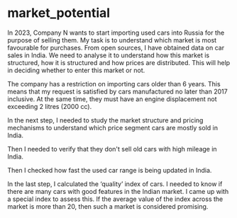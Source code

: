 # market_potential
In 2023, Company N wants to start importing used cars into Russia for the purpose of selling them. My task is to understand which market is most favourable for purchases.
From open sources, I have obtained data on car sales in India. We need to analyse it to understand how this market is structured, how it is structured and how prices are distributed. 
This will help in deciding whether to enter this market or not.

The company has a restriction on importing cars older than 6 years. 
This means that my request is satisfied by cars manufactured no later than 2017 inclusive. 
At the same time, they must have an engine displacement not exceeding 2 litres (2000 cc).

In the next step, I needed to study the market structure and pricing mechanisms to understand which price segment cars are mostly sold in India.

Then I needed to verify that they don't sell old cars with high mileage in India. 

Then I checked how fast the used car range is being updated in India.

In the last step, I calculated the ‘quality’ index of cars. I needed to know if there are many cars with good features in the Indian market.
I came up with a special index to assess this. If the average value of the index across the market is more than 20, then such a market is considered promising.
